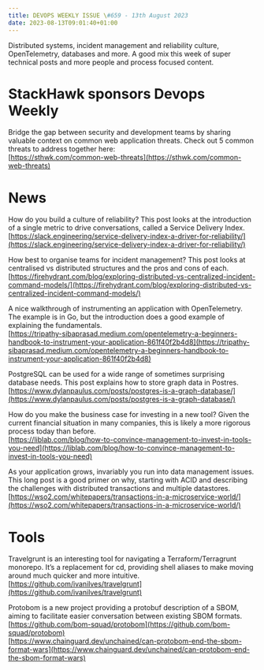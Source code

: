 ```yaml
---
title: DEVOPS WEEKLY ISSUE \#659 - 13th August 2023 
date: 2023-08-13T09:01:40+01:00
---
```


Distributed systems, incident management and reliability culture, OpenTelemetry, databases and more. A good mix this week of super technical posts and more people and process focused content.


StackHawk sponsors Devops Weekly
============================

Bridge the gap between security and development teams by sharing valuable context on common web application threats. Check out 5 common threats to address together here:
<br>[https://sthwk.com/common-web-threats](https://sthwk.com/common-web-threats)


News
====

How do you build a culture of reliability? This post looks at the introduction of a single metric to drive conversations, called a Service Delivery Index.
<br>[https://slack.engineering/service-delivery-index-a-driver-for-reliability/](https://slack.engineering/service-delivery-index-a-driver-for-reliability/)


How best to organise teams for incident management? This post looks at centralised vs distributed structures and the pros and cons of each.
<br>[https://firehydrant.com/blog/exploring-distributed-vs-centralized-incident-command-models/](https://firehydrant.com/blog/exploring-distributed-vs-centralized-incident-command-models/)


A nice walkthrough of instrumenting an application with OpenTelemetry. The example is in Go, but the introduction does a good example of explaining the fundamentals.
<br>[https://tripathy-sibaprasad.medium.com/opentelemetry-a-beginners-handbook-to-instrument-your-application-861f40f2b4d8](https://tripathy-sibaprasad.medium.com/opentelemetry-a-beginners-handbook-to-instrument-your-application-861f40f2b4d8)


PostgreSQL can be used for a wide range of sometimes surprising database needs. This post explains how to store graph data in Postres.
<br>[https://www.dylanpaulus.com/posts/postgres-is-a-graph-database/](https://www.dylanpaulus.com/posts/postgres-is-a-graph-database/)


How do you make the business case for investing in a new tool? Given the current financial situation in many companies, this is likely a more rigorous process today than before.
<br>[https://liblab.com/blog/how-to-convince-management-to-invest-in-tools-you-need](https://liblab.com/blog/how-to-convince-management-to-invest-in-tools-you-need)


As your application grows, invariably you run into data management issues. This long post is a good primer on why, starting with ACID and describing the challenges with distributed transactions and multiple datastores.
<br>[https://wso2.com/whitepapers/transactions-in-a-microservice-world/](https://wso2.com/whitepapers/transactions-in-a-microservice-world/)


Tools
=====

Travelgrunt is an interesting tool for navigating a Terraform/Terragrunt monorepo. It’s a replacement for cd, providing shell aliases to make moving around much quicker and more intuitive.
<br>[https://github.com/ivanilves/travelgrunt](https://github.com/ivanilves/travelgrunt)


Protobom is a new project providing a protobuf description of a SBOM, aiming to facilitate easier conversation between existing SBOM formats.
<br>[https://github.com/bom-squad/protobom](https://github.com/bom-squad/protobom)
<br>[https://www.chainguard.dev/unchained/can-protobom-end-the-sbom-format-wars](https://www.chainguard.dev/unchained/can-protobom-end-the-sbom-format-wars)



